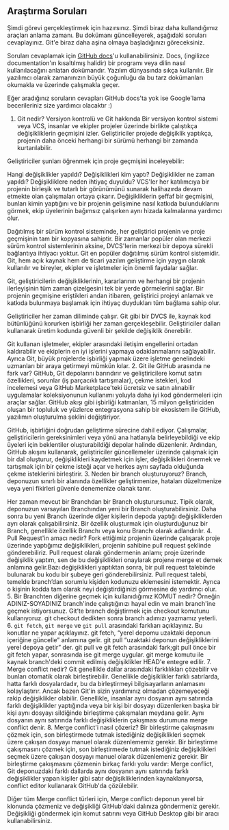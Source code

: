 ## Araştırma Soruları

Şimdi görevi gerçekleştirmek için hazırsınız. Şimdi biraz daha kullandığımız araçları anlama zamanı. Bu dokümanı güncelleyerek, aşağıdaki soruları cevaplayınız. Git'e biraz daha aşina olmaya başladığınızı göreceksiniz. 

Soruları cevaplamak için [GitHub docs](https://docs.github.com/en)'u kullanabilirsiniz. Docs, (ingilizce documentation'ın kısaltılmış halidir) bir programı veya dilin nasıl kullanılacağını anlatan dokümandır. Yazılım dünyasında sıkça kullanılır. Bir yazılımcı olarak zamanınızın büyük çoğunluğu da bu tarz dokümanları okumakla ve üzerinde çalışmakla geçer.

Eğer aradığınız soruların cevapları GitHub docs'ta yok ise Google'lama becerileriniz size yardımcı olacaktır :)

1. Git nedir?
Versiyon kontrolü ve Git hakkında
Bir versiyon kontrol sistemi veya VCS, insanlar ve ekipler projeler üzerinde birlikte çalıştıkça değişikliklerin geçmişini izler. Geliştiriciler projede değişiklik yaptıkça, projenin daha önceki herhangi bir sürümü herhangi bir zamanda kurtarılabilir.

Geliştiriciler şunları öğrenmek için proje geçmişini inceleyebilir:

Hangi değişiklikler yapıldı?
Değişiklikleri kim yaptı?
Değişiklikler ne zaman yapıldı?
Değişikliklere neden ihtiyaç duyuldu?
VCS'ler her katılımcıya bir projenin birleşik ve tutarlı bir görünümünü sunarak halihazırda devam etmekte olan çalışmaları ortaya çıkarır. Değişikliklerin şeffaf bir geçmişini, bunları kimin yaptığını ve bir projenin gelişimine nasıl katkıda bulunduklarını görmek, ekip üyelerinin bağımsız çalışırken aynı hizada kalmalarına yardımcı olur.

Dağıtılmış bir sürüm kontrol sisteminde, her geliştirici projenin ve proje geçmişinin tam bir kopyasına sahiptir. Bir zamanlar popüler olan merkezi sürüm kontrol sistemlerinin aksine, DVCS'lerin merkezi bir depoya sürekli bağlantıya ihtiyacı yoktur. Git en popüler dağıtılmış sürüm kontrol sistemidir. Git, hem açık kaynak hem de ticari yazılım geliştirme için yaygın olarak kullanılır ve bireyler, ekipler ve işletmeler için önemli faydalar sağlar.

Git, geliştiricilerin değişikliklerinin, kararlarının ve herhangi bir projenin ilerleyişinin tüm zaman çizelgesini tek bir yerde görmelerini sağlar. Bir projenin geçmişine eriştikleri andan itibaren, geliştirici projeyi anlamak ve katkıda bulunmaya başlamak için ihtiyaç duydukları tüm bağlama sahip olur.

Geliştiriciler her zaman diliminde çalışır. Git gibi bir DVCS ile, kaynak kod bütünlüğünü korurken işbirliği her zaman gerçekleşebilir. Geliştiriciler dalları kullanarak üretim kodunda güvenli bir şekilde değişiklik önerebilir.

Git kullanan işletmeler, ekipler arasındaki iletişim engellerini ortadan kaldırabilir ve ekiplerin en iyi işlerini yapmaya odaklanmalarını sağlayabilir. Ayrıca Git, büyük projelerde işbirliği yapmak üzere işletme genelindeki uzmanları bir araya getirmeyi mümkün kılar.
2. Git ile GitHub arasında ne fark var?
GitHub, Git depolarını barındırır ve geliştiricilere komut satırı özellikleri, sorunlar (iş parçacıklı tartışmalar), çekme istekleri, kod incelemesi veya GitHub Marketplace'teki ücretsiz ve satın alınabilir uygulamalar koleksiyonunun kullanımı yoluyla daha iyi kod göndermeleri için araçlar sağlar. GitHub akışı gibi işbirliği katmanları, 15 milyon geliştiriciden oluşan bir topluluk ve yüzlerce entegrasyona sahip bir ekosistem ile GitHub, yazılımın oluşturulma şeklini değiştiriyor.

GitHub, işbirliğini doğrudan geliştirme sürecine dahil ediyor. Çalışmalar, geliştiricilerin gereksinimleri veya yönü ana hatlarıyla belirleyebildiği ve ekip üyeleri için beklentiler oluşturabildiği depolar halinde düzenlenir. Ardından, GitHub akışını kullanarak, geliştiriciler güncellemeler üzerinde çalışmak için bir dal oluşturur, değişiklikleri kaydetmek için işler, değişiklikleri önermek ve tartışmak için bir çekme isteği açar ve herkes aynı sayfada olduğunda çekme isteklerini birleştirir. 
3. Neden bir branch oluşturuyoruz?
Branch, deponuzun sınırlı bir alanında özellikler geliştirmenize, hataları düzeltmenize veya yeni fikirleri güvenle denemenize olanak tanır.

Her zaman mevcut bir Branchdan bir Branch oluşturursunuz. Tipik olarak, deponuzun varsayılan Branchından yeni bir Branch oluşturabilirsiniz. Daha sonra bu yeni Branch üzerinde diğer kişilerin depoda yaptığı değişikliklerden ayrı olarak çalışabilirsiniz. Bir özellik oluşturmak için oluşturduğunuz bir Branch, genellikle özellik Branchı veya konu Branchı olarak adlandırılır. 
4. Pull Request'in amacı nedir?
Fork ettiğimiz projenin üzerinde çalışarak proje üzerinde yaptığımız değişiklikleri, projenin sahibine pull request şeklinde gönderebiliriz. Pull request olarak göndermenin anlamı; proje üzerinde değişiklik yaptım, sen de bu değişiklikleri onaylarak  projene merge et demek anlamına gelir.Bazı değişiklikleri yaptıktan sonra, bir pull request talebinde bulunarak bu kodu bir şubeye geri gönderebilirsiniz. Pull request talebi, temelde branch’dan sorumlu kişiden kodunuzu eklemesini istemektir. Ayrıca o kişinin kodda tam olarak neyi değiştirdiğinizi görmesine de yardımcı olur.
5. Bir Branchten diğerine geçmek için kullanıdığımız KOMUT nedir? Örneğin ADINIZ-SOYADINIZ branch'inde çalıştığınızı hayal edin ve main branch'ine geçmek istiyorsunuz.
Git’te branch değiştirmek için checkout komutunu kullanıyoruz. git checkout dedikten sonra branch adımızı yazmamız yeterli.
6. `git fetch`, `git merge` ve `git pull` arasındaki farklıarı açıklayınız. Bu konutlar ne yapar açıklayınız.
git fetch, “yerel depomu uzaktaki deponun içeriğine güncelle” anlamına gelir.
git pull “uzaktaki deponun değişikliklerini yerel depoya getir” der.
git pull ve git fetch arasındaki fark;git pull önce bir git fetch yapar, sonrasında ise git merge uygular.
git merge komutu ile kaynak branch'deki commit edilmiş değişiklikler HEAD'e entegre edilir.
7. Merge conflict nedir?
Git genellikle dallar arasındaki farklılıkları çözebilir ve bunları otomatik olarak birleştirebilir. Genellikle değişiklikler farklı satırlarda, hatta farklı dosyalardadır, bu da birleştirmeyi bilgisayarların anlamasını kolaylaştırır. Ancak bazen Git'in sizin yardımınız olmadan çözemeyeceği rakip değişiklikler olabilir. Genellikle, insanlar aynı dosyanın aynı satırında farklı değişiklikler yaptığında veya bir kişi bir dosyayı düzenlerken başka bir kişi aynı dosyayı sildiğinde birleştirme çakışmaları meydana gelir.
Aynı dosyanın aynı satırında farklı değişikliklerin çakışması durumuna merge conflict denir.
8. Merge conflict'i nasıl çözeriz?
Bir birleştirme çakışmasını çözmek için, son birleştirmede tutmak istediğiniz değişiklikleri seçmek üzere çakışan dosyayı manuel olarak düzenlememiz gerekir.
Bir birleştirme çakışmasını çözmek için, son birleştirmede tutmak istediğiniz değişiklikleri seçmek üzere çakışan dosyayı manuel olarak düzenlemeniz gerekir. Bir birleştirme çakışmasını çözmenin birkaç farklı yolu vardır:
Merge conflict, Git deponuzdaki farklı dallarda aynı dosyanın aynı satırında farklı değişiklikler yapan kişiler gibi satır değişikliklerinden kaynaklanıyorsa, conflict editor kullanarak GitHub'da çözülebilir.

Diğer tüm Merge conflict türleri için, Merge conflictı deponun yerel bir klonunda çözmeniz ve değişikliği GitHub'daki dalınıza göndermeniz gerekir. Değişikliği göndermek için komut satırını veya GitHub Desktop gibi bir aracı kullanabilirsiniz. 